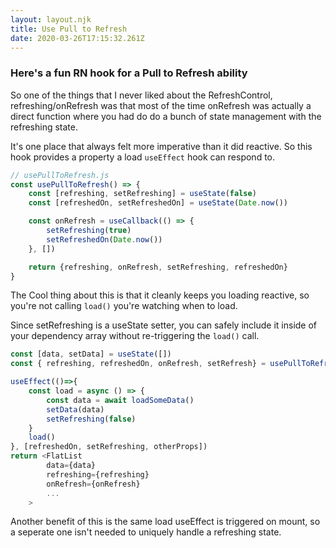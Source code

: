```yaml
---
layout: layout.njk
title: Use Pull to Refresh
date: 2020-03-26T17:15:32.261Z
---
```


### Here's a fun RN hook for a Pull to Refresh ability

So one of the things that I never liked about the RefreshControl, refreshing/onRefresh
was that most of the time onRefresh was actually a direct function where you had do do
a bunch of state management with the refreshing state.

It's one place that always felt more imperative than it did reactive.
So this hook provides a property a load `useEffect` hook can respond to.

```js
// usePullToRefresh.js
const usePullToRefresh() => {
    const [refreshing, setRefreshing] = useState(false)
    const [refreshedOn, setRefreshedOn] = useState(Date.now())

    const onRefresh = useCallback(() => {
        setRefreshing(true)
        setRefreshedOn(Date.now())
    }, [])

    return {refreshing, onRefresh, setRefreshing, refreshedOn}
}

```

The Cool thing about this is that it cleanly keeps you loading reactive, so you're not calling `load()` you're watching when to load.

Since setRefreshing is a useState setter, you can safely include it
inside of your dependency array without re-triggering the `load()` call.

```js
const [data, setData] = useState([])
const { refreshing, refreshedOn, onRefresh, setRefresh} = usePullToRefresh()

useEffect(()=>{
    const load = async () => {
        const data = await loadSomeData()
        setData(data)
        setRefreshing(false)
    }
    load()
}, [refreshedOn, setRefreshing, otherProps])
return <FlatList
        data={data}
        refreshing={refreshing}
        onRefresh={onRefresh}
        ...
    >
```

Another benefit of this is the same load useEffect is triggered on mount, so a seperate one isn't needed to uniquely handle a refreshing state.

